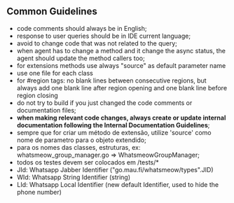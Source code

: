 ## Common Guidelines
* code comments should always be in English;
* response to user queries should be in IDE current language;
* avoid to change code that was not related to the query;
* when agent has to change a method and it change the async status, the agent should update the method callers too;
* for extensions methods use always "source" as default parameter name
* use one file for each class
* for #region tags: no blank lines between consecutive regions, but always add one blank line after region opening and one blank line before region closing
* do not try to build if you just changed the code comments or documentation files;
* **when making relevant code changes, always create or update internal documentation following the Internal Documentation Guidelines**;
* sempre que for criar um método de extensão, utilize 'source' como nome de parametro para o objeto extendido;
* para os nomes das classes, estruturas, ex: whatsmeow_group_manager.go => WhatsmeowGroupManager;
* todos os testes devem ser colocados em /tests/*
* JId: Whatsapp Jabber Identifier ("go.mau.fi/whatsmeow/types".JID)
* WId: Whatsapp String Identifier (string)
* LId: Whatsapp Local Identifier (new default Identifier, used to hide the phone number)